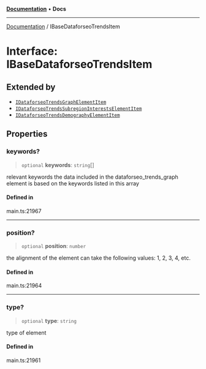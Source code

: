 [**Documentation**](../README.md) • **Docs**

***

[Documentation](../globals.md) / IBaseDataforseoTrendsItem

# Interface: IBaseDataforseoTrendsItem

## Extended by

- [`IDataforseoTrendsGraphElementItem`](IDataforseoTrendsGraphElementItem.md)
- [`IDataforseoTrendsSubregionInterestsElementItem`](IDataforseoTrendsSubregionInterestsElementItem.md)
- [`IDataforseoTrendsDemographyElementItem`](IDataforseoTrendsDemographyElementItem.md)

## Properties

### keywords?

> `optional` **keywords**: `string`[]

relevant keywords
the data included in the dataforseo_trends_graph element is based on the keywords listed in this array

#### Defined in

main.ts:21967

***

### position?

> `optional` **position**: `number`

the alignment of the element
can take the following values: 1, 2, 3, 4, etc.

#### Defined in

main.ts:21964

***

### type?

> `optional` **type**: `string`

type of element

#### Defined in

main.ts:21961
